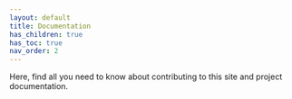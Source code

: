 ```yaml
---
layout: default
title: Documentation
has_children: true
has_toc: true
nav_order: 2
---
```


Here, find all you need to know about contributing to this site and project documentation.
